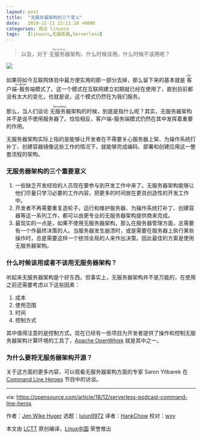 ```yaml
---
layout: post
title:	"无服务器架构的三个意义"
date:	2018-12-11 23:11:10 +0800 
categories:	观点 linuxcn 
tags:	[linuxcn,无服务器,Serverless]
---
```




> 
> 以及，对于<ruby> 无服务器 <rt>  Serverless </rt></ruby>架构，什么时候该用，什么时候不该用呢？
> 
> 
> 


![](/Asserts/Images//attachment/album/201812/11/231112uodduz2774778cox.png)


如果将如今互联网体验中最方便实用的那一部分去掉，那么留下来的基本就是<ruby> 客户端-服务端 <rt>  client-server </rt></ruby>模式了。这一个模式在互联网建立初期就已经在使用了，直到目前都没有太大的变化，也就是说，这个模式仍然在为我们服务。


那么，当人们谈论<ruby> 无服务器 <rt>  Serverless </rt></ruby>架构的时候，到底是指什么呢？其实，无服务器架构并不是说不使用服务器了。恰恰相反，客户端-服务端模式仍然在其中发挥着重要的作用。


无服务器架构实际上指的是能够让开发者在不需要关心服务器上架、为操作系统打补丁、创建容器镜像这些工作的情况下，就能够完成编码、部署和创建应用这一整套流程的架构。


### 无服务器架构的三个重要意义


1. 一些缺乏开发经验的人员现在要参与到开发工作中来了。无服务器架构能够让他们尽量只学习必要的工作内容，把更多的时间放在更具创造性的开发工作中。
2. 开发者不再需要重复造轮子。运行和维护服务器、为操作系统打补丁、创建容器等这一系列工作，都可以由更专业的无服务器架构提供商来完成。
3. 最现实的一点是，如果不使用无服务器架构，那么在服务器管理方面，总需要有一个作最终决策的人。当服务器发生崩溃时，或是需要在服务器上执行某些操作时，总是需要这样一个统领全局的人来作出决策。因此最佳的方案是使用无服务器架构。


### 什么时候该用或者不该用无服务器架构？


听起来无服务器架构是个好东西。但事实上，无服务器架构并不是万能的，在使用之前还需要考虑以下这些因素：


1. 成本
2. 使用范围
3. 时间
4. 控制方式


其中值得注意的是控制方式。现在已经有一些项目为开发者提供了操作和控制无服务器架构计算环境的工具了，[Apache OpenWhisk](https://opensource.com/article/18/11/developing-functions-service-apache-openwhisk) 就是其中之一。


### 为什么要将无服务器架构开源？


关于这方面的更多内容，可以观看无服务器架构方面的专家 Saron Yitbarek 在 [Command Line Heroes](https://www.redhat.com/en/command-line-heroes) 节目中的访谈。




---


via: <https://opensource.com/article/18/12/serverless-podcast-command-line-heros>


作者：[Jen Wike Huger](https://opensource.com/users/remyd) 选题：[lujun9972](https://github.com/lujun9972) 译者：[HankChow](https://github.com/HankChow) 校对：[wxy](https://github.com/wxy)


本文由 [LCTT](https://github.com/LCTT/TranslateProject) 原创编译，[Linux中国](https://linux.cn/) 荣誉推出
